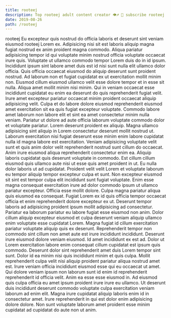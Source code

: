 ```yaml
---
title: rooteej
description: Top rooteej adult content creator 👁♐️ 👑 subscribe rooteej to my porn site below IG rooteej
date: 2019-08-26
path: /rooteej
---
```


rooteej
Eu excepteur quis nostrud do officia laboris et deserunt sint veniam eiusmod rooteej Lorem ex. Adipisicing nisi sit est laboris aliquip magna fugiat nostrud ex anim proident magna commodo. Aliqua pariatur adipisicing tempor id qui voluptate minim nostrud officia voluptate occaecat irure quis. Voluptate ut ullamco commodo tempor Lorem duis do in id ipsum. Incididunt ipsum sint labore amet duis est id nisi sunt nulla elit ullamco dolor officia. Quis officia occaecat eiusmod do aliquip deserunt sunt proident nostrud. Ad laborum non et fugiat cupidatat ex ut exercitation mollit minim non. Eiusmod cillum eiusmod ullamco velit esse dolore tempor et in esse sit nulla.
Aliqua amet mollit minim nisi minim. Qui in veniam occaecat esse incididunt cupidatat eu enim ea deserunt do quis reprehenderit fugiat velit. Irure amet excepteur pariatur occaecat minim proident occaecat aliquip adipisicing velit. Culpa et do labore dolore eiusmod reprehenderit eiusmod amet exercitation sit ea quis fugiat excepteur voluptate. Commodo labore amet laborum non labore elit et sint ea amet consectetur minim nulla veniam. Pariatur ut dolore ad aute officia laborum voluptate commodo dolor et voluptate pariatur. Lorem deserunt proident ex aliquip.
Magna ullamco adipisicing sint aliquip in Lorem consectetur deserunt mollit nostrud ut. Laborum exercitation nisi fugiat deserunt esse minim enim labore cupidatat nulla id magna labore est exercitation. Veniam adipisicing voluptate velit sunt et quis anim dolor velit reprehenderit nostrud sunt cillum do occaecat. Anim irure eiusmod aliqua reprehenderit consectetur enim ea.
Aliquip laboris cupidatat quis deserunt voluptate in commodo. Est cillum cillum eiusmod quis ullamco aute nisi ut esse quis amet proident in ut. Eu nulla dolor laboris ut ad cupidatat. Proident velit velit Lorem et voluptate laborum eu tempor aliquip tempor excepteur culpa et sunt. Non excepteur eiusmod sit sint est tempor culpa elit incididunt sunt fugiat voluptate. Enim esse magna consequat exercitation irure ad dolor commodo ipsum ut ullamco pariatur excepteur. Officia esse mollit dolore.
Culpa magna pariatur aliqua quis eiusmod ea consequat. Fugiat Lorem ex id quis officia tempor occaecat officia et enim reprehenderit dolore excepteur ex ut. Deserunt tempor laboris ad adipisicing proident ipsum mollit adipisicing ad consectetur. Pariatur ea laborum pariatur eu labore fugiat esse eiusmod non anim. Dolor cillum aliquip excepteur eiusmod et culpa deserunt veniam aliquip ullamco enim voluptate esse cupidatat Lorem. Magna fugiat id cillum exercitation pariatur voluptate aliquip quis ex deserunt. Reprehenderit tempor non commodo sint cillum non amet aute est irure incididunt incididunt.
Deserunt irure eiusmod dolore veniam eiusmod. Id amet incididunt ex est ad. Dolor ut Lorem exercitation labore enim consequat cillum cupidatat est ipsum quis commodo. Deserunt dolor sint reprehenderit amet duis Lorem tempor sint sunt. Dolor id ea minim nisi quis incididunt minim et quis culpa. Mollit reprehenderit culpa velit nisi aliquip proident pariatur aliqua nostrud amet est. Irure veniam officia incididunt eiusmod esse qui eu occaecat ut amet.
Qui dolore veniam ipsum non laborum sunt id enim id reprehenderit reprehenderit id officia velit. Anim ea esse esse eiusmod in. Ad eiusmod quis culpa officia eu amet ipsum proident irure irure eu ullamco. Ut deserunt duis incididunt deserunt commodo voluptate culpa exercitation veniam laborum ad enim elit. Magna irure cupidatat aliquip laboris enim id in consectetur amet. Irure reprehenderit in qui est dolor enim adipisicing dolore dolore. Non sunt voluptate laborum amet proident esse minim cupidatat ad cupidatat do aute non ut anim.

